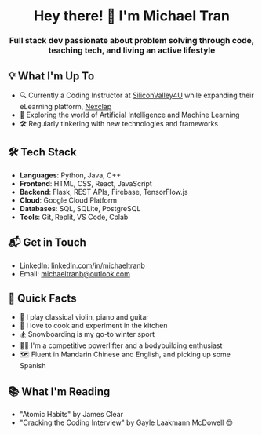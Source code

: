 <h1 align="center">Hey there! 👋 I'm Michael Tran</h1>

<h3 align="center">Full stack dev passionate about problem solving through code, teaching tech, and living an active lifestyle</h3>

## 💡 What I'm Up To

- 🔍 Currently a Coding Instructor at [SiliconValley4U](https://www.siliconvalley4u.com/) while expanding their eLearning platform, [Nexclap](https://www.nexclap.com/)
- 🤖 Exploring the world of Artificial Intelligence and Machine Learning
- 🛠️ Regularly tinkering with new technologies and frameworks

## 🛠️ Tech Stack

- **Languages**: Python, Java, C++
- **Frontend**: HTML, CSS, React, JavaScript
- **Backend**: Flask, REST APIs, Firebase, TensorFlow.js
- **Cloud**: Google Cloud Platform
- **Databases**: SQL, SQLite, PostgreSQL
- **Tools**: Git, Replit, VS Code, Colab

## 📬 Get in Touch

- LinkedIn: [linkedin.com/in/michaeltranb](https://linkedin.com/in/michaeltranb)
- Email: [michaeltranb@outlook.com](mailto:michaeltranb@outlook.com)

## 🎯 Quick Facts

- 🎵 I play classical violin, piano and guitar
- 🍲 I love to cook and experiment in the kitchen
- 🏂 Snowboarding is my go-to winter sport
- 🏋️‍♀️ I'm a competitive powerlifter and a bodybuilding enthusiast
- 🗺️ Fluent in Mandarin Chinese and English, and picking up some Spanish

## 📚 What I'm Reading 

- "Atomic Habits" by James Clear
- "Cracking the Coding Interview" by Gayle Laakmann McDowell 😎

<!--
**MichaelTranB/MichaelTranB** is a ✨ _special_ ✨ repository because its `README.md` (this file) appears on your GitHub profile.

Here are some ideas to get you started:

- 🔭 I’m currently working on ...
- 🌱 I’m currently learning ...
- 👯 I’m looking to collaborate on ...
- 🤔 I’m looking for help with ...
- 💬 Ask me about ...
- 📫 How to reach me: ...
- 😄 Pronouns: ...
- ⚡ Fun fact: ...
-->
